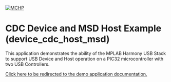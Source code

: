 

[![MCHP](https://www.microchip.com/ResourcePackages/Microchip/assets/dist/images/logo.png)](https://www.microchip.com)

# CDC Device and MSD Host Example (device_cdc_host_msd)

This application demonstrates the ability of the MPLAB Harmony USB Stack to support USB Device and Host operation on a PIC32 microcontroller with two USB Controllers.  

[Click here to be redirected to the demo application documentation.](../../docs/docs_md/GUID-30CAE910-CF12-4A31-8D9F-DC5C6AA33295.md)